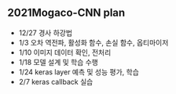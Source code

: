 <h2> 2021Mogaco-CNN plan </h2>

<ul>
  <li> 12/27 경사 하강법 </li>
  <li> 1/3   오차 역전파, 활성화 함수, 손실 함수, 옵티마이저 </li>
  <li> 1/10  이미지 데이터 확인, 전처리 </li>
  <li> 1/18  모델 설계 및 학습 수행 </li>
  <li> 1/24  keras layer 예측 및 성능 평가, 학습 </li>
  <li> 2/7   keras callback 실습 </li>
</ul>
